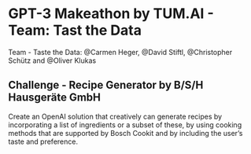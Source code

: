 # GPT-3 Makeathon by TUM.AI - Team: Tast the Data
Team - Taste the Data: @Carmen Heger, @David Stiftl, @Christopher Schütz and @Oliver Klukas

## Challenge - Recipe Generator by B/S/H Hausgeräte GmbH
Create an OpenAI solution that creatively can generate recipes by incorporating a list of ingredients or a subset of these, by using cooking methods that are supported by Bosch Cookit and by including the user’s taste and preference.
